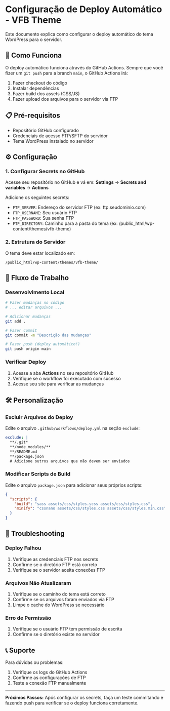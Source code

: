 # Configuração de Deploy Automático - VFB Theme

Este documento explica como configurar o deploy automático do tema WordPress para o servidor.

## 🚀 Como Funciona

O deploy automático funciona através do GitHub Actions. Sempre que você fizer um `git push` para a branch `main`, o GitHub Actions irá:

1. Fazer checkout do código
2. Instalar dependências
3. Fazer build dos assets (CSS/JS)
4. Fazer upload dos arquivos para o servidor via FTP

## 📋 Pré-requisitos

- Repositório GitHub configurado
- Credenciais de acesso FTP/SFTP do servidor
- Tema WordPress instalado no servidor

## ⚙️ Configuração

### 1. Configurar Secrets no GitHub

Acesse seu repositório no GitHub e vá em:
**Settings** → **Secrets and variables** → **Actions**

Adicione os seguintes secrets:

- `FTP_SERVER`: Endereço do servidor FTP (ex: ftp.seudominio.com)
- `FTP_USERNAME`: Seu usuário FTP
- `FTP_PASSWORD`: Sua senha FTP
- `FTP_DIRECTORY`: Caminho para a pasta do tema (ex: /public_html/wp-content/themes/vfb-theme)

### 2. Estrutura do Servidor

O tema deve estar localizado em:
```
/public_html/wp-content/themes/vfb-theme/
```

## 🔄 Fluxo de Trabalho

### Desenvolvimento Local

```bash
# Fazer mudanças no código
# ... editar arquivos ...

# Adicionar mudanças
git add .

# Fazer commit
git commit -m "Descrição das mudanças"

# Fazer push (deploy automático!)
git push origin main
```

### Verificar Deploy

1. Acesse a aba **Actions** no seu repositório GitHub
2. Verifique se o workflow foi executado com sucesso
3. Acesse seu site para verificar as mudanças

## 🛠️ Personalização

### Excluir Arquivos do Deploy

Edite o arquivo `.github/workflows/deploy.yml` na seção `exclude`:

```yaml
exclude: |
  **/.git*
  **/node_modules/**
  **/README.md
  **/package.json
  # Adicione outros arquivos que não devem ser enviados
```

### Modificar Scripts de Build

Edite o arquivo `package.json` para adicionar seus próprios scripts:

```json
{
  "scripts": {
    "build": "sass assets/css/styles.scss assets/css/styles.css",
    "minify": "cssnano assets/css/styles.css assets/css/styles.min.css"
  }
}
```

## 🔧 Troubleshooting

### Deploy Falhou

1. Verifique as credenciais FTP nos secrets
2. Confirme se o diretório FTP está correto
3. Verifique se o servidor aceita conexões FTP

### Arquivos Não Atualizaram

1. Verifique se o caminho do tema está correto
2. Confirme se os arquivos foram enviados via FTP
3. Limpe o cache do WordPress se necessário

### Erro de Permissão

1. Verifique se o usuário FTP tem permissão de escrita
2. Confirme se o diretório existe no servidor

## 📞 Suporte

Para dúvidas ou problemas:
1. Verifique os logs do GitHub Actions
2. Confirme as configurações de FTP
3. Teste a conexão FTP manualmente

---

**Próximos Passos:** Após configurar os secrets, faça um teste commitando e fazendo push para verificar se o deploy funciona corretamente.
